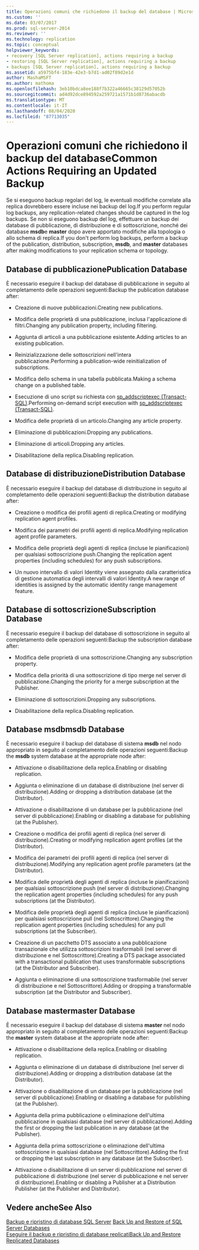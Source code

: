 ```yaml
---
title: Operazioni comuni che richiedono il backup del database | Microsoft Docs
ms.custom: ''
ms.date: 03/07/2017
ms.prod: sql-server-2014
ms.reviewer: ''
ms.technology: replication
ms.topic: conceptual
helpviewer_keywords:
- recovery [SQL Server replication], actions requiring a backup
- restoring [SQL Server replication], actions requiring a backup
- backups [SQL Server replication], actions requiring a backup
ms.assetid: a5975bf4-183e-42e3-b7d1-ad02f89d2e1d
author: MashaMSFT
ms.author: mathoma
ms.openlocfilehash: 3eb10bdca8ee188f7b322a46665c38129d57052b
ms.sourcegitcommit: ad4d92dce894592a259721a1571b1d8736abacdb
ms.translationtype: MT
ms.contentlocale: it-IT
ms.lasthandoff: 08/04/2020
ms.locfileid: "87713035"
---
```

# <a name="common-actions-requiring-an-updated-backup"></a><span data-ttu-id="688c5-102">Operazioni comuni che richiedono il backup del database</span><span class="sxs-lookup"><span data-stu-id="688c5-102">Common Actions Requiring an Updated Backup</span></span>
  <span data-ttu-id="688c5-103">Se si eseguono backup regolari del log, le eventuali modifiche correlate alla replica dovrebbero essere incluse nei backup del log.</span><span class="sxs-lookup"><span data-stu-id="688c5-103">If you perform regular log backups, any replication-related changes should be captured in the log backups.</span></span> <span data-ttu-id="688c5-104">Se non si eseguono backup del log, effettuare un backup dei database di pubblicazione, di distribuzione e di sottoscrizione, nonché dei database **msdb**e **master** dopo avere apportato modifiche alla topologia o allo schema di replica.</span><span class="sxs-lookup"><span data-stu-id="688c5-104">If you don't perform log backups, perform a backup of the publication, distribution, subscription, **msdb**, and **master** databases after making modifications to your replication schema or topology.</span></span>  
  
## <a name="publication-database"></a><span data-ttu-id="688c5-105">Database di pubblicazione</span><span class="sxs-lookup"><span data-stu-id="688c5-105">Publication Database</span></span>  
 <span data-ttu-id="688c5-106">È necessario eseguire il backup del database di pubblicazione in seguito al completamento delle operazioni seguenti:</span><span class="sxs-lookup"><span data-stu-id="688c5-106">Backup the publication database after:</span></span>  
  
-   <span data-ttu-id="688c5-107">Creazione di nuove pubblicazioni.</span><span class="sxs-lookup"><span data-stu-id="688c5-107">Creating new publications.</span></span>  
  
-   <span data-ttu-id="688c5-108">Modifica delle proprietà di una pubblicazione, inclusa l'applicazione di filtri.</span><span class="sxs-lookup"><span data-stu-id="688c5-108">Changing any publication property, including filtering.</span></span>  
  
-   <span data-ttu-id="688c5-109">Aggiunta di articoli a una pubblicazione esistente.</span><span class="sxs-lookup"><span data-stu-id="688c5-109">Adding articles to an existing publication.</span></span>  
  
-   <span data-ttu-id="688c5-110">Reinizializzazione delle sottoscrizioni nell'intera pubblicazione.</span><span class="sxs-lookup"><span data-stu-id="688c5-110">Performing a publication-wide reinitialization of subscriptions.</span></span>  
  
-   <span data-ttu-id="688c5-111">Modifica dello schema in una tabella pubblicata.</span><span class="sxs-lookup"><span data-stu-id="688c5-111">Making a schema change on a published table.</span></span>  
  
-   <span data-ttu-id="688c5-112">Esecuzione di uno script su richiesta con [sp_addscriptexec &#40;Transact-SQL&#41;](/sql/relational-databases/system-stored-procedures/sp-addscriptexec-transact-sql).</span><span class="sxs-lookup"><span data-stu-id="688c5-112">Performing on-demand script execution with [sp_addscriptexec &#40;Transact-SQL&#41;](/sql/relational-databases/system-stored-procedures/sp-addscriptexec-transact-sql).</span></span>  
  
-   <span data-ttu-id="688c5-113">Modifica delle proprietà di un articolo.</span><span class="sxs-lookup"><span data-stu-id="688c5-113">Changing any article property.</span></span>  
  
-   <span data-ttu-id="688c5-114">Eliminazione di pubblicazioni.</span><span class="sxs-lookup"><span data-stu-id="688c5-114">Dropping any publications.</span></span>  
  
-   <span data-ttu-id="688c5-115">Eliminazione di articoli.</span><span class="sxs-lookup"><span data-stu-id="688c5-115">Dropping any articles.</span></span>  
  
-   <span data-ttu-id="688c5-116">Disabilitazione della replica.</span><span class="sxs-lookup"><span data-stu-id="688c5-116">Disabling replication.</span></span>  
  
## <a name="distribution-database"></a><span data-ttu-id="688c5-117">Database di distribuzione</span><span class="sxs-lookup"><span data-stu-id="688c5-117">Distribution Database</span></span>  
 <span data-ttu-id="688c5-118">È necessario eseguire il backup del database di distribuzione in seguito al completamento delle operazioni seguenti:</span><span class="sxs-lookup"><span data-stu-id="688c5-118">Backup the distribution database after:</span></span>  
  
-   <span data-ttu-id="688c5-119">Creazione o modifica dei profili agenti di replica.</span><span class="sxs-lookup"><span data-stu-id="688c5-119">Creating or modifying replication agent profiles.</span></span>  
  
-   <span data-ttu-id="688c5-120">Modifica dei parametri dei profili agenti di replica.</span><span class="sxs-lookup"><span data-stu-id="688c5-120">Modifying replication agent profile parameters.</span></span>  
  
-   <span data-ttu-id="688c5-121">Modifica delle proprietà degli agenti di replica (incluse le pianificazioni) per qualsiasi sottoscrizione push.</span><span class="sxs-lookup"><span data-stu-id="688c5-121">Changing the replication agent properties (including schedules) for any push subscriptions.</span></span>  
  
-   <span data-ttu-id="688c5-122">Un nuovo intervallo di valori Identity viene assegnato dalla caratteristica di gestione automatica degli intervalli di valori Identity.</span><span class="sxs-lookup"><span data-stu-id="688c5-122">A new range of identities is assigned by the automatic identity range management feature.</span></span>  
  
## <a name="subscription-database"></a><span data-ttu-id="688c5-123">Database di sottoscrizione</span><span class="sxs-lookup"><span data-stu-id="688c5-123">Subscription Database</span></span>  
 <span data-ttu-id="688c5-124">È necessario eseguire il backup del database di sottoscrizione in seguito al completamento delle operazioni seguenti:</span><span class="sxs-lookup"><span data-stu-id="688c5-124">Backup the subscription database after:</span></span>  
  
-   <span data-ttu-id="688c5-125">Modifica delle proprietà di una sottoscrizione.</span><span class="sxs-lookup"><span data-stu-id="688c5-125">Changing any subscription property.</span></span>  
  
-   <span data-ttu-id="688c5-126">Modifica della priorità di una sottoscrizione di tipo merge nel server di pubblicazione.</span><span class="sxs-lookup"><span data-stu-id="688c5-126">Changing the priority for a merge subscription at the Publisher.</span></span>  
  
-   <span data-ttu-id="688c5-127">Eliminazione di sottoscrizioni.</span><span class="sxs-lookup"><span data-stu-id="688c5-127">Dropping any subscriptions.</span></span>  
  
-   <span data-ttu-id="688c5-128">Disabilitazione della replica.</span><span class="sxs-lookup"><span data-stu-id="688c5-128">Disabling replication.</span></span>  
  
## <a name="msdb-database"></a><span data-ttu-id="688c5-129">Database msdb</span><span class="sxs-lookup"><span data-stu-id="688c5-129">msdb Database</span></span>  
 <span data-ttu-id="688c5-130">È necessario eseguire il backup del database di sistema **msdb** nel nodo appropriato in seguito al completamento delle operazioni seguenti:</span><span class="sxs-lookup"><span data-stu-id="688c5-130">Backup the **msdb** system database at the appropriate node after:</span></span>  
  
-   <span data-ttu-id="688c5-131">Attivazione o disabilitazione della replica.</span><span class="sxs-lookup"><span data-stu-id="688c5-131">Enabling or disabling replication.</span></span>  
  
-   <span data-ttu-id="688c5-132">Aggiunta o eliminazione di un database di distribuzione (nel server di distribuzione).</span><span class="sxs-lookup"><span data-stu-id="688c5-132">Adding or dropping a distribution database (at the Distributor).</span></span>  
  
-   <span data-ttu-id="688c5-133">Attivazione o disabilitazione di un database per la pubblicazione (nel server di pubblicazione).</span><span class="sxs-lookup"><span data-stu-id="688c5-133">Enabling or disabling a database for publishing (at the Publisher).</span></span>  
  
-   <span data-ttu-id="688c5-134">Creazione o modifica dei profili agenti di replica (nel server di distribuzione).</span><span class="sxs-lookup"><span data-stu-id="688c5-134">Creating or modifying replication agent profiles (at the Distributor).</span></span>  
  
-   <span data-ttu-id="688c5-135">Modifica dei parametri dei profili agenti di replica (nel server di distribuzione).</span><span class="sxs-lookup"><span data-stu-id="688c5-135">Modifying any replication agent profile parameters (at the Distributor).</span></span>  
  
-   <span data-ttu-id="688c5-136">Modifica delle proprietà degli agenti di replica (incluse le pianificazioni) per qualsiasi sottoscrizione push (nel server di distribuzione).</span><span class="sxs-lookup"><span data-stu-id="688c5-136">Changing the replication agent properties (including schedules) for any push subscriptions (at the Distributor).</span></span>  
  
-   <span data-ttu-id="688c5-137">Modifica delle proprietà degli agenti di replica (incluse le pianificazioni) per qualsiasi sottoscrizione pull (nel Sottoscrittore).</span><span class="sxs-lookup"><span data-stu-id="688c5-137">Changing the replication agent properties (including schedules) for any pull subscriptions (at the Subscriber).</span></span>  
  
-   <span data-ttu-id="688c5-138">Creazione di un pacchetto DTS associato a una pubblicazione transazionale che utilizza sottoscrizioni trasformabili (nel server di distribuzione e nel Sottoscrittore).</span><span class="sxs-lookup"><span data-stu-id="688c5-138">Creating a DTS package associated with a transactional publication that uses transformable subscriptions (at the Distributor and Subscriber).</span></span>  
  
-   <span data-ttu-id="688c5-139">Aggiunta o eliminazione di una sottoscrizione trasformabile (nel server di distribuzione e nel Sottoscrittore).</span><span class="sxs-lookup"><span data-stu-id="688c5-139">Adding or dropping a transformable subscription (at the Distributor and Subscriber).</span></span>  
  
## <a name="master-database"></a><span data-ttu-id="688c5-140">Database master</span><span class="sxs-lookup"><span data-stu-id="688c5-140">master Database</span></span>  
 <span data-ttu-id="688c5-141">È necessario eseguire il backup del database di sistema **master** nel nodo appropriato in seguito al completamento delle operazioni seguenti:</span><span class="sxs-lookup"><span data-stu-id="688c5-141">Backup the **master** system database at the appropriate node after:</span></span>  
  
-   <span data-ttu-id="688c5-142">Attivazione o disabilitazione della replica.</span><span class="sxs-lookup"><span data-stu-id="688c5-142">Enabling or disabling replication.</span></span>  
  
-   <span data-ttu-id="688c5-143">Aggiunta o eliminazione di un database di distribuzione (nel server di distribuzione).</span><span class="sxs-lookup"><span data-stu-id="688c5-143">Adding or dropping a distribution database (at the Distributor).</span></span>  
  
-   <span data-ttu-id="688c5-144">Attivazione o disabilitazione di un database per la pubblicazione (nel server di pubblicazione).</span><span class="sxs-lookup"><span data-stu-id="688c5-144">Enabling or disabling a database for publishing (at the Publisher).</span></span>  
  
-   <span data-ttu-id="688c5-145">Aggiunta della prima pubblicazione o eliminazione dell'ultima pubblicazione in qualsiasi database (nel server di pubblicazione).</span><span class="sxs-lookup"><span data-stu-id="688c5-145">Adding the first or dropping the last publication in any database (at the Publisher).</span></span>  
  
-   <span data-ttu-id="688c5-146">Aggiunta della prima sottoscrizione o eliminazione dell'ultima sottoscrizione in qualsiasi database (nel Sottoscrittore).</span><span class="sxs-lookup"><span data-stu-id="688c5-146">Adding the first or dropping the last subscription in any database (at the Subscriber).</span></span>  
  
-   <span data-ttu-id="688c5-147">Attivazione o disabilitazione di un server di pubblicazione nel server di pubblicazione di distribuzione (nel server di pubblicazione e nel server di distribuzione).</span><span class="sxs-lookup"><span data-stu-id="688c5-147">Enabling or disabling a Publisher at a Distribution Publisher (at the Publisher and Distributor).</span></span>  
  
## <a name="see-also"></a><span data-ttu-id="688c5-148">Vedere anche</span><span class="sxs-lookup"><span data-stu-id="688c5-148">See Also</span></span>  
 <span data-ttu-id="688c5-149">[Backup e ripristino di database SQL Server](../../backup-restore/back-up-and-restore-of-sql-server-databases.md) </span><span class="sxs-lookup"><span data-stu-id="688c5-149">[Back Up and Restore of SQL Server Databases](../../backup-restore/back-up-and-restore-of-sql-server-databases.md) </span></span>  
 [<span data-ttu-id="688c5-150">Eseguire il backup e ripristino di database replicati</span><span class="sxs-lookup"><span data-stu-id="688c5-150">Back Up and Restore Replicated Databases</span></span>](back-up-and-restore-replicated-databases.md)  
  
  

